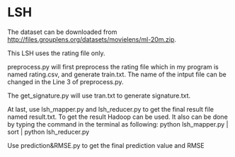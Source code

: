 # LSH
The dataset can be downloaded from http://files.grouplens.org/datasets/movielens/ml-20m.zip.

This LSH uses the rating file only.

preprocess.py will first preprocess the rating file which in my program is named rating.csv,
and generate train.txt. The name of the intput file can be changed in the Line 3 of preprocess.py.

The get_signature.py will use tran.txt to generate signature.txt.

At last, use lsh_mapper.py and lsh_reducer.py to get the final result file named result.txt.
To get the result Hadoop can be used. It also can be done by typing the command in the terminal as following:
python lsh_mapper.py | sort | python lsh_reducer.py

Use prediction&RMSE.py to get the final prediction value and RMSE
